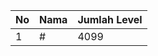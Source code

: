 | No | Nama            | Jumlah Level |
|----|-----------------|--------------|
| 1  | #    |    4099        |
